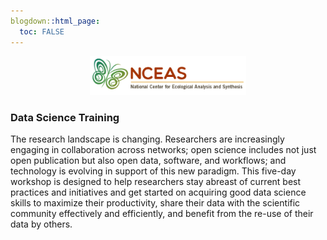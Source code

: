 ```yaml
---
blogdown::html_page:
  toc: FALSE
---
```


<p align="center">
  <img src="/images/NCEAS_logo.png" width="250">
</p>


### Data Science Training

The research landscape is changing. Researchers are increasingly engaging in collaboration across networks; open science includes not just open publication but also open data, software, and workflows; and technology is evolving in support of this new paradigm. This five-day workshop is designed to help researchers stay abreast of current best practices and initiatives and get started on acquiring good data science skills to maximize their productivity, share their data with the scientific community effectively and efficiently, and benefit from the re-use of their data by others.
